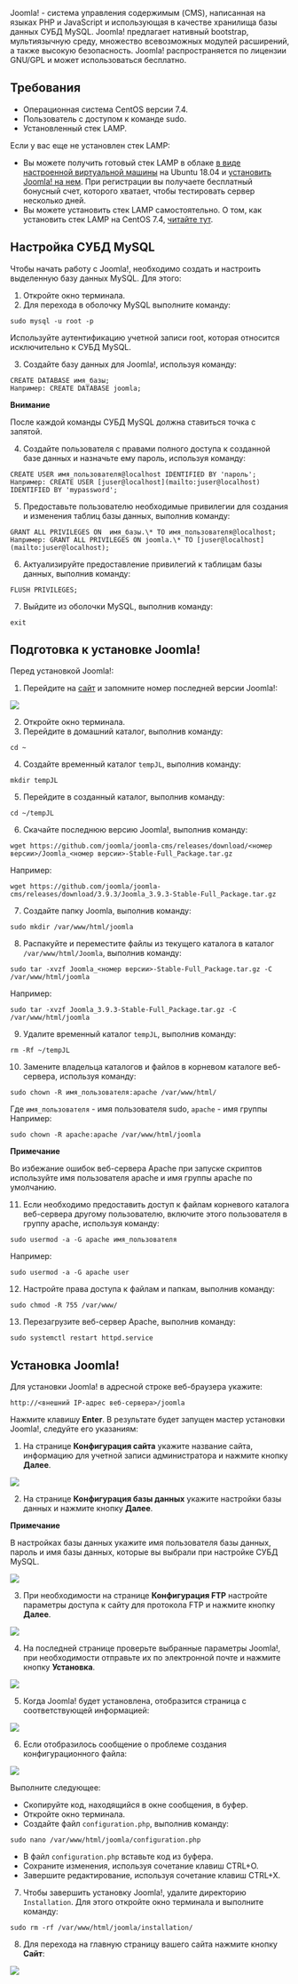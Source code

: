 Joomla! - система управления содержимым (CMS), написанная на языках PHP и JavaScript и использующая в качестве хранилища базы данных СУБД MySQL. Joomla! предлагает нативный bootstrap, мультиязычную среду, множество всевозможных модулей расширений, а также высокую безопасность. Joomla! распространяется по лицензии GNU/GPL и может использоваться бесплатно.

## Требования

- Операционная система CentOS версии 7.4.
- Пользователь с доступом к команде sudo.
- Установленный стек LAMP.

Если у вас еще не установлен стек LAMP:

- Вы можете получить готовый стек LAMP в облаке [в виде настроенной виртуальной машины](https://mcs.mail.ru/app/services/marketplace/) на Ubuntu 18.04 и [установить Joomla! на нем](https://mcs.mail.ru/help/joomla-on-linux/joomla-ubuntu-18). При регистрации вы получаете бесплатный бонусный счет, которого хватает, чтобы тестировать сервер несколько дней.
- Вы можете установить стек LAMP самостоятельно. О том, как установить стек LAMP на CentOS 7.4, [читайте тут](https://mcs.mail.ru/help/lamp-on-linux/lamp-centos-7-4).

## Настройка СУБД MySQL

Чтобы начать работу с Joomla!, необходимо создать и настроить выделенную базу данных MySQL. Для этого:

1.  Откройте окно терминала.
2.  Для перехода в оболочку MySQL выполните команду:

```
sudo mysql -u root -p 
```

Используйте аутентификацию учетной записи root, которая относится исключительно к СУБД MySQL.

3.  Создайте базу данных для Joomla!, используя команду:

```
CREATE DATABASE имя_базы;
Например: CREATE DATABASE joomla;
```

<warn>

**Внимание**

После каждой команды СУБД MySQL должна ставиться точка с запятой.

</warn>

4.  Создайте пользователя с правами полного доступа к созданной базе данных и назначьте ему пароль, используя команду:

```
CREATE USER имя_пользователя@localhost IDENTIFIED BY 'пароль';
Например: CREATE USER [juser@localhost](mailto:juser@localhost) IDENTIFIED BY 'mypassword';
```

5.  Предоставьте пользователю необходимые привилегии для создания и изменения таблиц базы данных, выполнив команду:

```
GRANT ALL PRIVILEGES ON  имя_базы.\* TO имя_пользователя@localhost;
Например: GRANT ALL PRIVILEGES ON joomla.\* TO [juser@localhost](mailto:juser@localhost);
```

6.  Актуализируйте предоставление привилегий к таблицам базы данных, выполнив команду:

```
FLUSH PRIVILEGES;
```

7.  Выйдите из оболочки MySQL, выполнив команду:

```
exit
```

## Подготовка к установке Joomla!

Перед установкой Joomla!:

1.  Перейдите на [сайт](https://github.com/joomla/joomla-cms/releases) и запомните номер последней версии Joomla!:

![](./assets/1553373673333-1553373673333.png)

2.  Откройте окно терминала.
3.  Перейдите в домашний каталог, выполнив команду:

```
cd ~
```

4.  Создайте временный каталог `tempJL`, выполнив команду:

```
mkdir tempJL
```

5.  Перейдите в созданный каталог, выполнив команду:

```
cd ~/tempJL
```

6.  Скачайте последнюю версию Joomla!, выполнив команду:

```
wget https://github.com/joomla/joomla-cms/releases/download/<номер версии>/Joomla_<номер версии>-Stable-Full_Package.tar.gz
```

Например:

```
wget https://github.com/joomla/joomla-cms/releases/download/3.9.3/Joomla_3.9.3-Stable-Full_Package.tar.gz
```

7.  Создайте папку Joomla, выполнив команду:

```
sudo mkdir /var/www/html/joomla
```

8.  Распакуйте и переместите файлы из текущего каталога в каталог `/var/www/html/Joomla`, выполнив команду:

```
sudo tar -xvzf Joomla_<номер версии>-Stable-Full_Package.tar.gz -C /var/www/html/joomla
```

Например:

```
sudo tar -xvzf Joomla_3.9.3-Stable-Full_Package.tar.gz -C /var/www/html/joomla
```

9.  Удалите временный каталог `tempJL`, выполнив команду:

```
rm -Rf ~/tempJL
```

10. Замените владельца каталогов и файлов в корневом каталоге веб-сервера, используя команду:

```
sudo chown -R имя_пользователя:apache /var/www/html/

```

Где `имя_пользователя` - имя пользователя sudo, `apache` - имя группы
Например:

```
sudo chown -R apache:apache /var/www/html/joomla
```

<info>

**Примечание**

Во избежание ошибок веб-сервера Apache при запуске скриптов используйте имя пользователя apache и имя группы apache по умолчанию.

</info>

11. Если необходимо предоставить доступ к файлам корневого каталога веб-сервера другому пользователю, включите этого пользователя в группу apache, используя команду:

```
sudo usermod -a -G apache имя_пользователя
```

Например:

```
sudo usermod -a -G apache user
```

12. Настройте права доступа к файлам и папкам, выполнив команду:

```
sudo chmod -R 755 /var/www/
```

13. Перезагрузите веб-сервер Apache, выполнив команду:

```
sudo systemctl restart httpd.service
```

## Установка Joomla!

Для установки Joomla! в адресной строке веб-браузера укажите:

```
http://<внешний IP-адрес веб-сервера>/joomla
```

Нажмите клавишу **Enter**. В результате будет запущен мастер установки Joomla!, следуйте его указаниям:

1.  На странице **Конфигурация сайта** укажите название сайта, информацию для учетной записи администратора и нажмите кнопку **Далее**.

**![](./assets/1556226179680-1556226179680.png)**

2.  На странице **Конфигурация базы данных** укажите настройки базы данных и нажмите кнопку **Далее**.

<info>

**Примечание**

В настройках базы данных укажите имя пользователя базы данных, пароль и имя базы данных, которые вы выбрали при настройке СУБД MySQL.

</info>

**![](./assets/1559854835263-1559854835263.jpeg)**

3.  При необходимости на странице **Конфигурация FTP** настройте параметры доступа к сайту для протокола FTP и нажмите кнопку **Далее**.

**![](./assets/1559854852089-1559854852089.jpeg)**

4.  На последней странице проверьте выбранные параметры Joomla!, при необходимости отправьте их по электронной почте и нажмите кнопку **Установка**.

**![](./assets/1556226327302-1556226327302.png)**

5.  Когда Joomla! будет установлена, отобразится страница с соответствующей информацией:

![](./assets/1553375460786-1553375460786.png)

6.  Если отобразилось сообщение о проблеме создания конфигурационного файла:

**![](./assets/1556227255049-1556227255049.png)**

Выполните следующее:

- Скопируйте код, находящийся в окне сообщения, в буфер.
- Откройте окно терминала.
- Создайте файл `configuration.php`, выполнив команду:

```
sudo nano /var/www/html/joomla/configuration.php
```

- В файл `configuration.php` вставьте код из буфера.
- Сохраните изменения, используя сочетание клавиш CTRL+O.
- Завершите редактирование, используя сочетание клавиш CTRL+X.

7.  Чтобы завершить установку Joomla!, удалите директорию `Installation`. Для этого откройте окно терминала и выполните команду:

```
sudo rm -rf /var/www/html/joomla/installation/
```

8.  Для перехода на главную страницу вашего сайта нажмите кнопку **Сайт**:

**![](./assets/1553375486854-1553375486854.png)**
